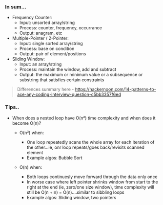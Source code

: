 ### In sum...
- Frequency Counter:
    - Input: unsorted array/string
    - Process: counter, frequency, occurrance
    - Output: anagram, etc
- Multiple-Pointer / 2-Pointer:
    - Input: single sorted array/string
    - Process: base on condition
    - Output: pair of element/positions
- Sliding Window:
    - Input: an array/string
    - Process: maintain the window, add and subtract
    - Output: the maximum or minimum value or a subsequence or substring that satisfies certain constraints

> Differences summary here - https://hackernoon.com/14-patterns-to-ace-any-coding-interview-question-c5bb3357f6ed


### Tips..
- When does a nested loop have O(n²) time complexity and when does it become O(n)?
    - O(n²) when: 
        - One loop repeatedly scans the whole array for each iteration of the other...ie, onr loop repeats/goes back/revisits scanned element
        - Example algos: Bubble Sort 

    - O(n) when:
        - Both loops continuesly move forward through the data only once 
        - In worse case where left pointer shrinks window from start to the right at the end (ie, zero/one size window), time complexity will still be O(n + n) = O(n)....similar to sibbling loops
        - Example algos: Sliding window, two pointers
    